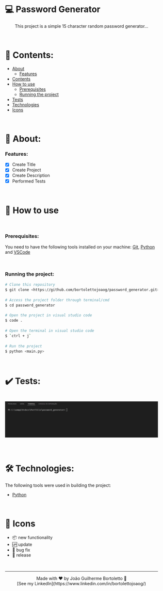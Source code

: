 # 💻 Password Generator

<p align="center">This project is a simple 15 character random password generator...</p>

<br/>

# 📓 Contents:

- [About](#About)
    - [Features](#Features)
- [Contents](#Contents)
- [How to use](#How-to-use)
    - [Prerequisites](#Prerequisites)
    - [Running the project](#Running-the-project)
- [Tests](#Tests)
- [Technologies](#Technologies)
- [Icons](#Icons)

<br/>

# 📜 About:

### Features:

- [x] Create Title
- [x] Create Project
- [x] Create Description
- [x] Performed Tests

<br/>

# 📝 How to use

<br/>

### Prerequisites:

You need to have the following tools installed on your machine: [Git](https://git-scm.com), [Python](https://www.python.org/) and [VSCode](https://code.visualstudio.com/)

<br/>

### Running the project:

```bash
# Clone this repository
$ git clone <https://github.com/bortolettojoaog/password_generator.git>

# Access the project folder through terminal/cmd
$ cd password_generator

# Open the project in visual studio code
$ code .

# Open the terminal in visual studio code
$ `ctrl + j`

# Run the project
$ python <main.py>
```

<br/>

# ✔️ Tests:
<h1 align="center">
    <img alt="Test" title="Test" src="./github/tests.gif" />
</h1>

<br/>

# 🛠️ Technologies:

The following tools were used in building the project:

- [Python](https://www.python.org/)

<br/>

# 📁 Icons

- :package: new functionality
- :up: update
- :bug: bug fix
- :checkered_flag: release

<br/>

---

<p align="center">
    Made with ❤️ by João Guilherme Bortoletto 👋
    <br/>
    [See my LinkedIn](https://www.linkedin.com/in/bortolettojoaog/)
</p>